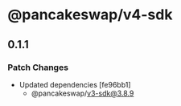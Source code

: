 # @pancakeswap/v4-sdk

## 0.1.1

### Patch Changes

- Updated dependencies [fe96bb1]
  - @pancakeswap/v3-sdk@3.8.9
